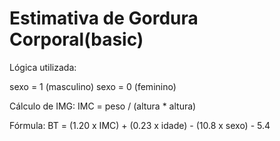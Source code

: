 # Estimativa de Gordura Corporal(basic)

Lógica utilizada:

sexo = 1 (masculino)
sexo = 0 (feminino)

Cálculo de IMG:
IMC = peso / (altura * altura)

Fórmula: 
BT = (1.20 x IMC) + (0.23 x idade) - (10.8 x sexo) - 5.4
